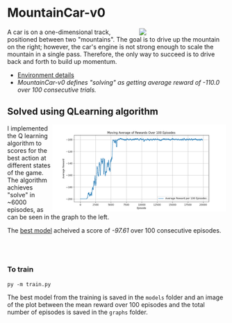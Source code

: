 # MountainCar-v0
<img align="right" width="200" src="https://user-images.githubusercontent.com/8510097/31701297-3ebf291c-b384-11e7-8289-24f1d392fb48.PNG">A car is on a one-dimensional track, positioned between two "mountains". The goal is to drive up the mountain on the right; however, the car's engine is not strong enough to scale the mountain in a single pass. Therefore, the only way to succeed is to drive back and forth to build up momentum.
* [Environment details](https://github.com/openai/gym/wiki/MountainCar-v0)
* *MountainCar-v0 defines "solving" as getting average reward of -110.0 over 100 consecutive trials.*

## Solved using QLearning algorithm
<img align="right" width="400" src="graphs/mean_rewards_graph.png">I implemented the Q learning algorithm to scores for the best action at different states of the game. The algorithm achieves "solve" in ~6000 episodes, as can be seen in the graph to the left.

The [best model](models) acheived a score of *-97.61* over 100 consecutive episodes.




<br>
<br>

### To train
```console
py -m train.py
```
The best model from the training is saved in the `models` folder and an image of the plot between the mean reward over 100 episodes and the total number of episodes is saved in the `graphs` folder.